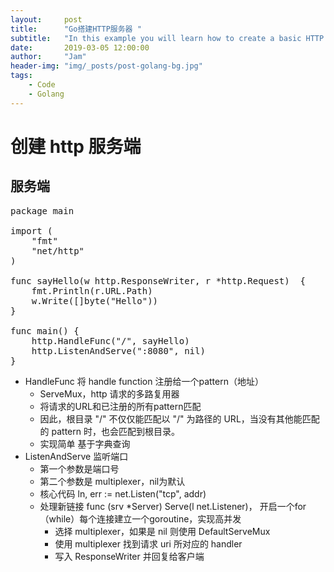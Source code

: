 ```yaml
---
layout:     post
title:      "Go搭建HTTP服务器 "
subtitle:   "In this example you will learn how to create a basic HTTP server in Go. First, let’s talk about what our HTTP server should be capable of. A basic HTTP server has a few key jobs to take care of."
date:       2019-03-05 12:00:00
author:     "Jam"
header-img: "img/_posts/post-golang-bg.jpg"
tags:
    - Code
    - Golang
---
```


# 创建 http 服务端

## 服务端

<pre>
package main

import (
	"fmt"
	"net/http"
)

func sayHello(w http.ResponseWriter, r *http.Request)  {
	fmt.Println(r.URL.Path)
	w.Write([]byte("Hello"))
}

func main() {
	http.HandleFunc("/", sayHello)
	http.ListenAndServe(":8080", nil)
}
</pre>

- HandleFunc 将 handle function 注册给一个pattern（地址）
    - ServeMux，http 请求的多路复用器
    - 将请求的URL和已注册的所有pattern匹配
    - 因此，根目录 "/" 不仅仅能匹配以 "/" 为路径的 URL，当没有其他能匹配的 pattern 时，也会匹配到根目录。
    - 实现简单 基于字典查询 
- ListenAndServe 监听端口
    - 第一个参数是端口号
    - 第二个参数是 multiplexer，nil为默认
    - 核心代码 ln, err := net.Listen("tcp", addr)
    - 处理新链接 func (srv *Server) Serve(l net.Listener)， 开启一个for（while）每个连接建立一个goroutine，实现高并发
        - 选择 multiplexer，如果是 nil 则使用 DefaultServeMux
        - 使用 multiplexer 找到请求 uri 所对应的 handler
        - 写入 ResponseWriter 并回复给客户端